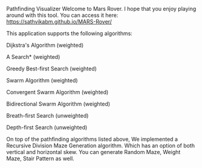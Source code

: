 Pathfinding Visualizer
Welcome to Mars Rover. I hope that you enjoy playing around with this tool. You can access it here: https://sathvikabm.github.io/MARS-Rover/

This application supports the following algorithms:

Dijkstra's Algorithm (weighted)

A Search* (weighted)

Greedy Best-first Search (weighted)

Swarm Algorithm (weighted)

Convergent Swarm Algorithm (weighted)

Bidirectional Swarm Algorithm (weighted)

Breath-first Search (unweighted)

Depth-first Search (unweighted)

On top of the pathfinding algorithms listed above, We implemented a Recursive Division Maze Generation algorithm. Which has an option of both vertical and horizontal skew. You can generate Random Maze, Weight Maze, Stair Pattern as well.
